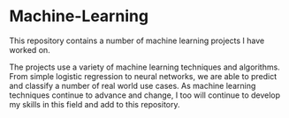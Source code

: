 # Machine-Learning

This repository contains a number of machine learning projects I have worked on. 

The projects use a variety of machine learning techniques and algorithms. From simple logistic regression to neural networks, we are able to predict and classify a number of real world use cases. As machine learning techniques continue to advance and change, I too will continue to develop my skills in this field and add to this repository.
